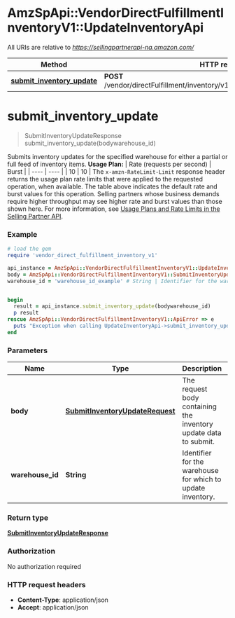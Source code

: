 # AmzSpApi::VendorDirectFulfillmentInventoryV1::UpdateInventoryApi

All URIs are relative to *https://sellingpartnerapi-na.amazon.com/*

Method | HTTP request | Description
------------- | ------------- | -------------
[**submit_inventory_update**](UpdateInventoryApi.md#submit_inventory_update) | **POST** /vendor/directFulfillment/inventory/v1/warehouses/{warehouseId}/items | 

# **submit_inventory_update**
> SubmitInventoryUpdateResponse submit_inventory_update(bodywarehouse_id)



Submits inventory updates for the specified warehouse for either a partial or full feed of inventory items.  **Usage Plan:**  | Rate (requests per second) | Burst | | ---- | ---- | | 10 | 10 |  The `x-amzn-RateLimit-Limit` response header returns the usage plan rate limits that were applied to the requested operation, when available. The table above indicates the default rate and burst values for this operation. Selling partners whose business demands require higher throughput may see higher rate and burst values than those shown here. For more information, see [Usage Plans and Rate Limits in the Selling Partner API](https://developer-docs.amazon.com/sp-api/docs/usage-plans-and-rate-limits-in-the-sp-api).

### Example
```ruby
# load the gem
require 'vendor_direct_fulfillment_inventory_v1'

api_instance = AmzSpApi::VendorDirectFulfillmentInventoryV1::UpdateInventoryApi.new
body = AmzSpApi::VendorDirectFulfillmentInventoryV1::SubmitInventoryUpdateRequest.new # SubmitInventoryUpdateRequest | The request body containing the inventory update data to submit.
warehouse_id = 'warehouse_id_example' # String | Identifier for the warehouse for which to update inventory.


begin
  result = api_instance.submit_inventory_update(bodywarehouse_id)
  p result
rescue AmzSpApi::VendorDirectFulfillmentInventoryV1::ApiError => e
  puts "Exception when calling UpdateInventoryApi->submit_inventory_update: #{e}"
end
```

### Parameters

Name | Type | Description  | Notes
------------- | ------------- | ------------- | -------------
 **body** | [**SubmitInventoryUpdateRequest**](SubmitInventoryUpdateRequest.md)| The request body containing the inventory update data to submit. | 
 **warehouse_id** | **String**| Identifier for the warehouse for which to update inventory. | 

### Return type

[**SubmitInventoryUpdateResponse**](SubmitInventoryUpdateResponse.md)

### Authorization

No authorization required

### HTTP request headers

 - **Content-Type**: application/json
 - **Accept**: application/json



